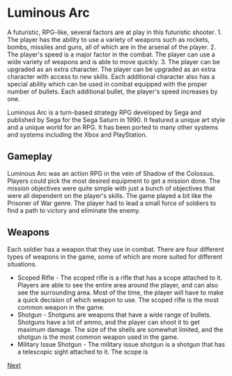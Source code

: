 # Luminous Arc

A futuristic, RPG-like, several factors are at play in this futuristic shooter. 1. The player has the ability to use a variety of weapons such as rockets, bombs, missiles and guns, all of which are in the arsenal of the player. 2. The player's speed is a major factor in the combat. The player can use a wide variety of weapons and is able to move quickly. 3. The player can be upgraded as an extra character. The player can be upgraded as an extra character with access to new skills. Each additional character also has a special ability which can be used in combat equipped with the proper number of bullets. Each additional bullet, the player's speed increases by one.

Luminous Arc is a turn-based strategy RPG developed by Sega and published by Sega for the Sega Saturn in 1990. It featured a unique art style and a unique world for an RPG. It has been ported to many other systems and systems including the Xbox and PlayStation.

## Gameplay

Luminous Arc was an action RPG in the vein of Shadow of the Colossus. Players could pick the most desired equipment to get a mission done. The mission objectives were quite simple with just a bunch of objectives that were all dependent on the player's skills. The game played a bit like the Prisoner of War genre. The player had to lead a small force of soldiers to find a path to victory and eliminate the enemy.

## Weapons

Each soldier has a weapon that they use in combat. There are four different types of weapons in the game, some of which are more suited for different situations.

*   Scoped Rifle - The scoped rifle is a rifle that has a scope attached to it. Players are able to see the entire area around the player, and can also see the surrounding area. Most of the time, the player will have to make a quick decision of which weapon to use. The scoped rifle is the most common weapon in the game.
*   Shotgun - Shotguns are weapons that have a wide range of bullets. Shotguns have a lot of ammo, and the player can shoot it to get maximum damage. The size of the shells are somewhat limited, and the shotgun is the most common weapon used in the game.
*   Military Issue Shotgun - The military issue shotgun is a shotgun that has a telescopic sight attached to it. The scope is

[Next](073.md)